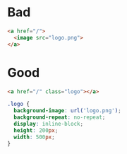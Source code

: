 # Bad

```HTML
<a href="/">
  <image src="logo.png">
</a>
```

# Good

```HTML
<a href="/" class="logo"></a>
```

```CSS
.logo {
  background-image: url('logo.png');
  background-repeat: no-repeat;
  display: inline-block;
  height: 200px;
  width: 500px;
}
```
